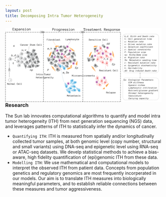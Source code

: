 ```yaml
---
layout: post
title: Decomposing Intra Tumor Heterogeneity
---
```


<img style="float: right;" width="800" src="public/wp_fig1.png">

### Research
The Sun lab innovates computational algorithms to quantify and model intra tumor heterogeneity (ITH) from next generation sequencing (NGS) data, and leverages patterns of ITH to statistically infer the dynamics of cancer. 

* `Quantifying ITH`: ITH is measured from spatially and/or longitudinally collected tumor samples, at both genomic level (copy number, structural and small variants) using DNA-seq and epigenetic level using RNA-seq or ATAC-seq datasets. We develp statistical methods to achieve a bias-aware, high fidelity quantification of (epi)genomic ITH from these data. <!-- Example: [VAP](https://combine-lab.github.io/VAP/) -->
* `Modelling ITH`: We use mathematical and computational models to interpret the observed ITH from patient data. Concepts from population genetics and regulatory genomics are most frequently incorperated in our models. Our aim is to translate ITH measures into biologically meaningful parameters, and to establish reliable connections between these measures and tumor aggressiveness.



